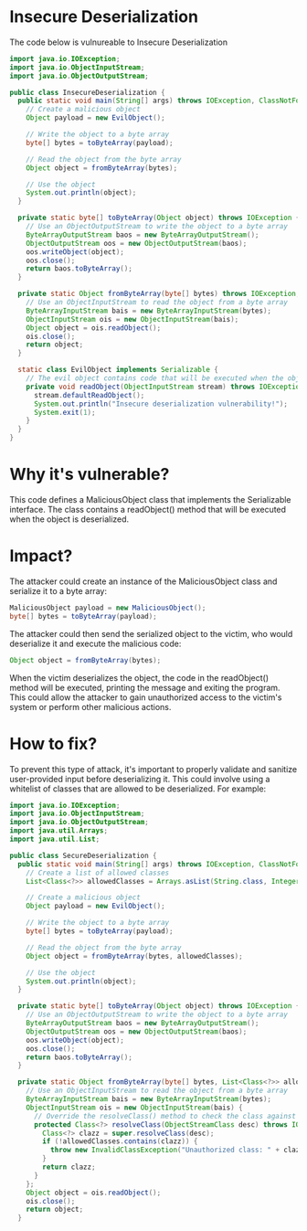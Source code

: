 # Insecure Deserialization

The code below is vulnureable to Insecure Deserialization

```java
import java.io.IOException;
import java.io.ObjectInputStream;
import java.io.ObjectOutputStream;

public class InsecureDeserialization {
  public static void main(String[] args) throws IOException, ClassNotFoundException {
    // Create a malicious object
    Object payload = new EvilObject();

    // Write the object to a byte array
    byte[] bytes = toByteArray(payload);

    // Read the object from the byte array
    Object object = fromByteArray(bytes);

    // Use the object
    System.out.println(object);
  }

  private static byte[] toByteArray(Object object) throws IOException {
    // Use an ObjectOutputStream to write the object to a byte array
    ByteArrayOutputStream baos = new ByteArrayOutputStream();
    ObjectOutputStream oos = new ObjectOutputStream(baos);
    oos.writeObject(object);
    oos.close();
    return baos.toByteArray();
  }

  private static Object fromByteArray(byte[] bytes) throws IOException, ClassNotFoundException {
    // Use an ObjectInputStream to read the object from a byte array
    ByteArrayInputStream bais = new ByteArrayInputStream(bytes);
    ObjectInputStream ois = new ObjectInputStream(bais);
    Object object = ois.readObject();
    ois.close();
    return object;
  }

  static class EvilObject implements Serializable {
    // The evil object contains code that will be executed when the object is deserialized
    private void readObject(ObjectInputStream stream) throws IOException, ClassNotFoundException {
      stream.defaultReadObject();
      System.out.println("Insecure deserialization vulnerability!");
      System.exit(1);
    }
  }
}
```

# Why it's vulnerable?
This code defines a MaliciousObject class that implements the Serializable interface. The class contains a readObject() method that will be executed when the object is deserialized. 

# Impact?
The attacker could create an instance of the MaliciousObject class and serialize it to a byte array:

```java
MaliciousObject payload = new MaliciousObject();
byte[] bytes = toByteArray(payload);
```
The attacker could then send the serialized object to the victim, who would deserialize it and execute the malicious code:

```java
Object object = fromByteArray(bytes);
```

When the victim deserializes the object, the code in the readObject() method will be executed, printing the message and exiting the program. This could allow the attacker to gain unauthorized access to the victim's system or perform other malicious actions.

# How to fix?
To prevent this type of attack, it's important to properly validate and sanitize user-provided input before deserializing it. This could involve using a whitelist of classes that are allowed to be deserialized. For example:

```java
import java.io.IOException;
import java.io.ObjectInputStream;
import java.io.ObjectOutputStream;
import java.util.Arrays;
import java.util.List;

public class SecureDeserialization {
  public static void main(String[] args) throws IOException, ClassNotFoundException {
    // Create a list of allowed classes
    List<Class<?>> allowedClasses = Arrays.asList(String.class, Integer.class);

    // Create a malicious object
    Object payload = new EvilObject();

    // Write the object to a byte array
    byte[] bytes = toByteArray(payload);

    // Read the object from the byte array
    Object object = fromByteArray(bytes, allowedClasses);

    // Use the object
    System.out.println(object);
  }

  private static byte[] toByteArray(Object object) throws IOException {
    // Use an ObjectOutputStream to write the object to a byte array
    ByteArrayOutputStream baos = new ByteArrayOutputStream();
    ObjectOutputStream oos = new ObjectOutputStream(baos);
    oos.writeObject(object);
    oos.close();
    return baos.toByteArray();
  }

  private static Object fromByteArray(byte[] bytes, List<Class<?>> allowedClasses) throws IOException, ClassNotFoundException {
    // Use an ObjectInputStream to read the object from a byte array
    ByteArrayInputStream bais = new ByteArrayInputStream(bytes);
    ObjectInputStream ois = new ObjectInputStream(bais) {
      // Override the resolveClass() method to check the class against the whitelist
      protected Class<?> resolveClass(ObjectStreamClass desc) throws IOException, ClassNotFoundException {
        Class<?> clazz = super.resolveClass(desc);
        if (!allowedClasses.contains(clazz)) {
          throw new InvalidClassException("Unauthorized class: " + clazz.getName());
        }
        return clazz;
      }
    };
    Object object = ois.readObject();
    ois.close();
    return object;
  }
```
